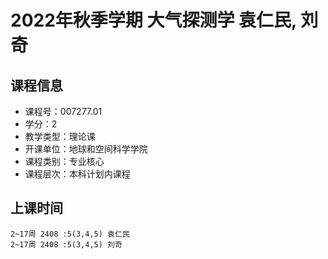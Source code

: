 # 2022年秋季学期 大气探测学 袁仁民, 刘奇






## 课程信息

- 课程号：007277.01
- 学分：2
- 教学类型：理论课
- 开课单位：地球和空间科学学院
- 课程类别：专业核心
- 课程层次：本科计划内课程

## 上课时间

```
2~17周 2408 :5(3,4,5) 袁仁民
2~17周 2408 :5(3,4,5) 刘奇
```

